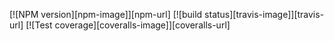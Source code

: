 [![NPM version][npm-image]][npm-url]
[![build status][travis-image]][travis-url]
[![Test coverage][coveralls-image]][coveralls-url]